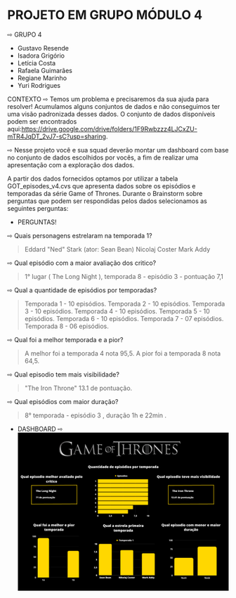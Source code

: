 # PROJETO EM GRUPO MÓDULO 4
 
⇨ GRUPO 4 
- Gustavo Resende
- Isadora Grigório
- Letícia Costa
- Rafaela Guimarães
- Regiane Marinho
- Yuri Rodrigues



CONTEXTO ⇨ Temos um problema e precisaremos da sua ajuda para resolver! Acumulamos alguns conjuntos de dados e não conseguimos ter uma visão padronizada desses dados. O conjunto de dados disponíveis podem ser encontrados aqui:https://drive.google.com/drive/folders/1F9Rwbzzz4LJCxZU-mTR4JqDT_2vJ7-sC?usp=sharing.


⇨ Nesse projeto você e sua squad deverão montar um dashboard com base no conjunto de dados escolhidos por vocês, a fim de realizar uma apresentação com a exploração dos dados.


A partir dos dados fornecidos optamos por utilizar a tabela GOT_episodes_v4.cvs que apresenta dados sobre os episódios e temporadas da série Game of Thrones. Durante o Brainstorm sobre perguntas que podem ser respondidas pelos dados selecionamos as seguintes perguntas:

- PERGUNTAS!

⇨ Quais personagens estrelaram na temporada 1?
> Eddard "Ned" Stark (ator: Sean Bean)
> Nicolaj Coster 
> Mark Addy

⇨ Qual episódio com a maior avaliação dos critico?
> 1° lugar ( The Long Night ), temporada 8 - episódio 3 - pontuação 7,1 


⇨ Qual a quantidade de episódios por temporadas?
> Temporada 1 - 10 episódios. 
> Temporada 2 - 10 episódios. 
> Temporada 3 - 10 episódios. 
> Temporada 4 - 10 episódios. 
> Temporada 5 - 10 episódios. 
> Temporada 6 - 10 episódios. 
> Temporada 7 - 07 episódios. 
> Temporada 8 - 06 episódios. 


⇨ Qual foi a melhor temporada e a pior?
> A melhor foi a temporada 4 nota 95,5.
> A pior foi a temporada 8 nota 64,5.

⇨ Qual episodio tem mais visibilidade?
> "The Iron Throne" 13.1 de pontuação.

⇨ Qual episódios com maior duração?
> 8° temporada -  episódio 3 , duração 1h e 22min .


- DASHBOARD 
⇨ ![texto](./Dashboard.png)






